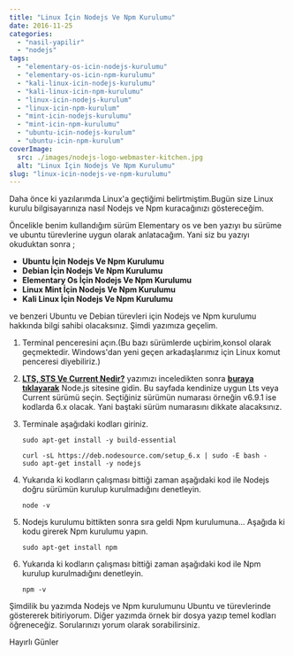 ```yaml
---
title: "Linux İçin Nodejs Ve Npm Kurulumu"
date: 2016-11-25
categories: 
  - "nasil-yapilir"
  - "nodejs"
tags: 
  - "elementary-os-icin-nodejs-kurulumu"
  - "elementary-os-icin-npm-kurulumu"
  - "kali-linux-icin-nodejs-kurulumu"
  - "kali-linux-icin-npm-kurulumu"
  - "linux-icin-nodejs-kurulum"
  - "linux-icin-npm-kurulum"
  - "mint-icin-nodejs-kurulumu"
  - "mint-icin-npm-kurulumu"
  - "ubuntu-icin-nodejs-kurulum"
  - "ubuntu-icin-npm-kurulum"
coverImage:
  src: ./images/nodejs-logo-webmaster-kitchen.jpg
  alt: "Linux İçin Nodejs Ve Npm Kurulumu"
slug: "linux-icin-nodejs-ve-npm-kurulumu"
---
```


Daha önce ki yazılarımda Linux'a geçtiğimi belirtmiştim.Bugün size Linux kurulu bilgisayarınıza nasıl Nodejs ve Npm kuracağınızı göstereceğim.

<!--more-->

Öncelikle benim kullandığım sürüm Elementary os ve ben yazıyı bu sürüme ve ubuntu türevlerine uygun olarak anlatacağım. Yani siz bu yazıyı okuduktan sonra ;

- **Ubuntu İçin Nodejs Ve Npm Kurulumu**
- **Debian İçin Nodejs Ve Npm Kurulumu**
- **Elementary Os İçin Nodejs Ve Npm Kurulumu**
- **Linux Mint İçin Nodejs Ve Npm Kurulumu**
- **Kali Linux İçin Nodejs Ve Npm Kurulumu**

ve benzeri Ubuntu ve Debian türevleri için Nodejs ve Npm kurulumu hakkında bilgi sahibi olacaksınız. Şimdi yazımıza geçelim.

1. Terminal penceresini açın.(Bu bazı sürümlerde uçbirim,konsol olarak geçmektedir. Windows'dan yeni geçen arkadaşlarımız için Linux komut penceresi diyebiliriz.)
2. **[LTS, STS Ve Current Nedir?](http://www.emrekarakaya.com.tr/lts-sts-ve-current-nedir/)** yazımızı inceledikten sonra [**buraya tıklayarak**](https://nodejs.org/en/) Node.js sitesine gidin. Bu sayfada kendinize uygun Lts veya Current sürümü seçin. Seçtiğiniz sürümün numarası örneğin v6.9.1 ise kodlarda 6.x olacak. Yani baştaki sürüm numarasını dikkate alacaksınız.
3. Terminale aşağıdaki kodları giriniz.
    
    ```
    sudo apt-get install -y build-essential
    ```
    
    ```
    curl -sL https://deb.nodesource.com/setup_6.x | sudo -E bash -
    sudo apt-get install -y nodejs
    ```
    
4. Yukarıda ki kodların çalışması bittiği zaman aşağıdaki kod ile Nodejs doğru sürümün kurulup kurulmadığını denetleyin.
    
    ```
    node -v
    ```
    
5. Nodejs kurulumu bittikten sonra sıra geldi Npm kurulumuna... Aşağıda ki kodu girerek Npm kurulumu yapın.
    
    ```
    sudo apt-get install npm
    ```
    
6. Yukarıda ki kodların çalışması bittiği zaman aşağıdaki kod ile Npm kurulup kurulmadığını denetleyin.
    
    ```
    npm -v
    
    ```
    

Şimdilik bu yazımda Nodejs ve Npm kurulumunu Ubuntu ve türevlerinde göstererek bitiriyorum. Diğer yazımda örnek bir dosya yazıp temel kodları öğreneceğiz. Sorularınızı yorum olarak sorabilirsiniz.

Hayırlı Günler
